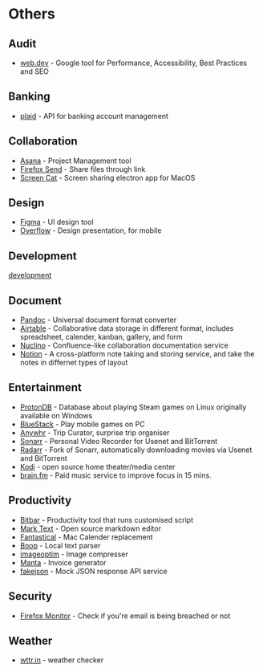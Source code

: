 # Others

## Audit
- [web.dev](https://web.dev/) - Google tool for Performance, Accessibility, Best Practices and SEO

## Banking
- [plaid](https://plaid.com/) - API for banking account management

## Collaboration
- [Asana](https://asana.com/) - Project Management tool 
- [Firefox Send](https://send.firefox.com/) - Share files through link 
- [Screen Cat](https://github.com/maxogden/screencat) - Screen sharing electron app for MacOS 

## Design

- [Figma](https://www.figma.com/) - UI design tool
- [Overflow](https://overflow.io/) - Design presentation, for mobile 

## Development
[development](./development.md)

## Document

- [Pandoc](https://pandoc.org/) - Universal document format converter
- [Airtable](https://airtable.com/) - Collaborative data storage in different format, includes spreadsheet, calender, kanban, gallery, and form
- [Nuclino](https://www.nuclino.com/) - Confluence-like collaboration documentation service
- [Notion](https://www.notion.so/) - A cross-platform note taking and storing service, and take the notes in differnet types of layout

## Entertainment

- [ProtonDB](https://www.protondb.com/) - Database about playing Steam games on Linux originally available on Windows
- [BlueStack](https://www.bluestacks.com/tw/index.html) - Play mobile games on PC
- [Anywhr](https://www.anywhr.co/) - Trip Curator, surprise trip organiser 
- [Sonarr](https://github.com/Sonarr/Sonarr) - Personal Video Recorder for Usenet and BitTorrent 
- [Radarr](https://github.com/Radarr/Radarr) - Fork of Sonarr, automatically downloading movies via Usenet and BitTorrent 
- [Kodi](https://github.com/xbmc/xbmc) - open source home theater/media center 
- [brain.fm](https://brain.fm/) - Paid music service to improve focus in 15 mins. 

## Productivity

- [Bitbar](https://github.com/matryer/bitbar) - Productivity tool that runs customised script
- [Mark Text](https://github.com/marktext/marktext/) - Open source markdown editor
- [Fantastical](https://flexibits.com/fantastical) - Mac Calender replacement
- [Boop](https://boop.okat.best/) - Local text parser
- [imageoptim](https://imageoptim.com/mac) - Image compresser
- [Manta](https://github.com/hql287/Manta) - Invoice generator
- [fakejson](https://fakejson.com/) - Mock JSON response API service

## Security
- [Firefox Monitor](https://monitor.firefox.com/) - Check if you're email is being breached or not 

## Weather
- [wttr.in](https://github.com/chubin/wttr.in) - weather checker